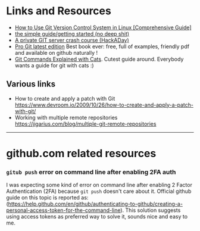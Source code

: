 # Links and Resources
- [How to Use Git Version Control System in Linux [Comprehensive Guide]](https://www.tecmint.com/use-git-version-control-system-in-linux/)
- [the simple guide/getting started (no deep shit)](http://rogerdudler.github.io/git-guide/)
- [A private GIT server crash course (HackADay)](https://hackaday.com/2018/06/27/keep-it-close-a-private-git-server-crash-course/)
- [Pro Git latest edition](https://github.com/progit) Best book ever: free, full of examples, friendly pdf and available on github naturally !
- [Git Commands Explained with Cats](https://girliemac.com/blog/2017/12/26/git-purr/). Cutest guide around. Everybody wants a guide for git with cats :)


## Various links
- How to create and apply a patch with Git  
  https://www.devroom.io/2009/10/26/how-to-create-and-apply-a-patch-with-git/
- Working with multiple remote repositories  
  https://jigarius.com/blog/multiple-git-remote-repositories


---

# github.com related resources
### `gitub push` error on command line after enabling 2FA auth
I was expecting some kind of error on command line after enabling 2 Factor Authentication (2FA) because `git push` doesn't care about it. Official github guide on this topic is reported as:
(https://help.github.com/en/github/authenticating-to-github/creating-a-personal-access-token-for-the-command-line).
This solution suggests using access tokens as preferred way to solve it, sounds nice and easy to me.
